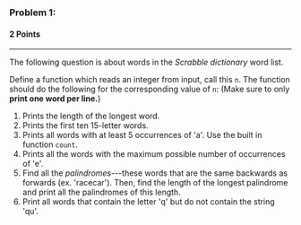 ### Problem 1:
#### 2 Points

---
 The following question is about words in the *Scrabble dictionary* word list.

Define a function which reads an integer from input, call this <code>n</code>. The function should do the following for the corresponding value of <code>n</code>: (Make sure to only **print one word per line.**)
1. Prints the length of the longest word.
2. Prints the first ten 15-letter words.
3. Prints all words with at least 5 occurrences of 'a'. Use the built in function <code>count</code>.
4. Prints all the words with the maximum possible number of occurrences of 'e'.
5. Find all the *palindromes*---these words that are the same backwards as forwards (ex. 'racecar'). Then, find the length of the longest palindrome and print all the palindromes of this length.
6. Print all words that contain the letter 'q' but do not contain the string 'qu'.
